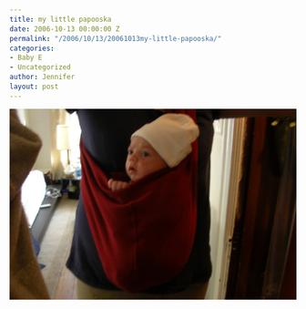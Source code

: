 ```yaml
---
title: my little papooska
date: 2006-10-13 00:00:00 Z
permalink: "/2006/10/13/20061013my-little-papooska/"
categories:
- Baby E
- Uncategorized
author: Jennifer
layout: post
---
```


<img id="image50" alt="pod_101206.jpg" src="/assets/images/my-little-papooska/1161548282000-missing.jpg" />
